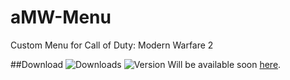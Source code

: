 # aMW-Menu
Custom Menu for Call of Duty: Modern Warfare 2

##Download ![Downloads](https://img.shields.io/github/downloads/Bluscream/aMW-Menu/total.svg) ![Version](https://img.shields.io/github/release/Bluscream/aMW-Menu.svg)
Will be available soon [here](https://github.com/Bluscream/aMW-Menu/releases/latest).
